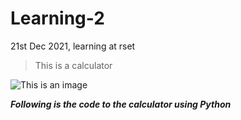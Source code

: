 # Learning-2
21st Dec 2021, learning at rset

> This is a calculator

![This is an image](https://media.wired.com/photos/5c83066025da7204699767c7/16:9/w_2400,h_1350,c_limit/calculator-1470.jpg)

***Following is the code to the calculator using Python***


